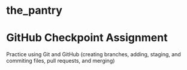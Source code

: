 # the_pantry
# GitHub Checkpoint Assignment

Practice using Git and GitHub (creating branches, adding, staging, and commiting files, pull requests, and merging)
